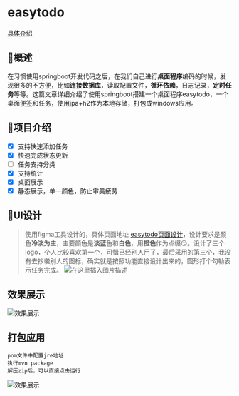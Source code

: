 # easytodo

[具体介绍](https://blog.csdn.net/weixin_39169535/article/details/125844737)

## 🎈概述
在习惯使用springboot开发代码之后，在我们自己进行**桌面程序**编码的时候，发现很多的不方便，比如**连接数据库**，读取配置文件，**循环依赖**，日志记录，**定时任务**等等。这篇文章详细介绍了使用springboot搭建一个桌面程序easytodo，一个桌面便签和任务，使用jpa+h2作为本地存储，打包成windows应用。

## 🤖项目介绍

- [x] 支持快速添加任务
- [x] 快速完成状态更新
- [ ] 任务支持分类
- [x] 支持统计
- [x] 桌面展示
- [x] 静态展示，单一颜色，防止审美疲劳

## 🦜UI设计
>使用figma工具设计的，具体页面地址  [easytodo页面设计](https://www.figma.com/file/JBLQJxrGSJqrUCOdlX9s0z/Untitled?node-id=11:2)，设计要求是颜色**冷淡为主**，主要颜色是**淡蓝**色和**白色**，用**橙色**作为点缀😏。设计了三个logo，个人比较喜欢第一个，可惜已经别人用了，最后采用的第三个，我没有去抄袭别人的图标，确实就是按照功能直接设计出来的，圆形打个勾勒表示任务完成。
![在这里插入图片描述](https://img-blog.csdnimg.cn/fea7f0da47084a8ca99d107485975265.png)

## 效果展示
![效果展示](https://img-blog.csdnimg.cn/15a68a10630a491984de180ec8e7796b.gif)


## 打包应用
```shell
pom文件中配置jre地址
执行mvn package
解压zip后，可以直接点击运行
```

![效果展示](https://img-blog.csdnimg.cn/5e6683afb30640f19da72fdc5ceb7888.png)



